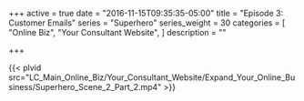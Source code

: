 +++
active = true
date = "2016-11-15T09:35:35-05:00"
title = "Episode 3: Customer Emails"
series = "Superhero"
series_weight = 30
categories = [
  "Online Biz",
  "Your Consultant Website",
]
description = ""

+++

{{< plvid src="LC_Main_Online_Biz/Your_Consultant_Website/Expand_Your_Online_Business/Superhero_Scene_2_Part_2.mp4" >}}
